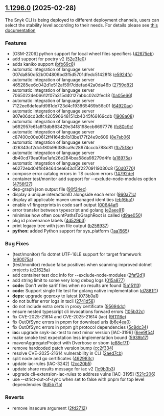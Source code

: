 ## [1.1296.0](https://github.com/snyk/snyk/compare/v1.1295.3...v1.1296.0) (2025-02-28)

The Snyk CLI is being deployed to different deployment channels, users can select the stability level according to their needs. For details please see [this documentation](https://docs.snyk.io/snyk-cli/releases-and-channels-for-the-snyk-cli)

### Features

* [OSM-2206] python support for local wheel files specifiers ([42675eb](https://github.com/snyk/snyk/commit/42675eb4da17307ad8ab6a090b761fd3ab9a8a2f))
* add support for poetry v2 ([52e31e0](https://github.com/snyk/snyk/commit/52e31e0e9ab6326b759933ec7ee5d5c5925c3823))
* adds kaniko support ([bfb69c8](https://github.com/snyk/snyk/commit/bfb69c83ddda560b2940ee1eb771da665737eb42))
* automatic integration of language server 007da850d52b004806bd3f5d5701dfedc51428f8 ([e5924fc](https://github.com/snyk/snyk/commit/e5924fcd0a0efb47c36e8c89cc54db6ab5da57f7))
* automatic integration of language server 465285ee6c042d1e512af59f7ddefad42a0da46b ([2759d82](https://github.com/snyk/snyk/commit/2759d827c1f80abe3b0f8bfa5b43520b9cefd098))
* automatic integration of language server 70650224e06612f07a315d40127abbc02d2fec18 ([0a05e66](https://github.com/snyk/snyk/commit/0a05e66779df877e869352f374516737dbc93c70))
* automatic integration of language server 7122ee6defeafd981de723d4c193865469b56c01 ([64920ac](https://github.com/snyk/snyk/commit/64920ac2547f6d07600bed89915ef4deab7409d9))
* automatic integration of language server 807e06dcd3dfc420596648151cb4045f66169cdb ([1908a08](https://github.com/snyk/snyk/commit/1908a0860f366c334614a611f862f53ea5649831))
* automatic integration of language server b692957e61a8f3db863429e34f8198ecb6697776 ([fc80c9c](https://github.com/snyk/snyk/commit/fc80c9cc35a717e5ad5ba2a7cdc6dd470f97c97e))
* automatic integration of language server c87400c00e0612ff4164db1b13be177f24e9c609 ([8e7ab06](https://github.com/snyk/snyk/commit/8e7ab0669aa1bbb2c66c45db03c7edbb662414b3))
* automatic integration of language server d26343cf2dc5f80b96388ca9c28974cccb788c81 ([fb7518e](https://github.com/snyk/snyk/commit/fb7518e014b226c6482ac51dc8dd5c31277ad83c))
* automatic integration of language server db40cd79ea0fae1afe26e284bea58da98279d4fe ([a18975a](https://github.com/snyk/snyk/commit/a18975a99e9a684e190fe1076748854079a5b1ea))
* automatic integration of language server e6272ebd04f8494644ea643d15f22709119030c8 ([50d0770](https://github.com/snyk/snyk/commit/50d0770bca6bfa938f67e1d8ef2a58a8ed1847db))
* compose error catalog errors in TS custom errors ([14792de](https://github.com/snyk/snyk/commit/14792def282fb8fe53acb8a82c8854d2f94d0b73))
* container test/monitor add support for --exclude-node-modules option ([4756f27](https://github.com/snyk/snyk/commit/4756f270f16fcd1588fec1f4d4be846c32e31271))
* dep-graph json output file ([90f24ec](https://github.com/snyk/snyk/commit/90f24ecdba80b431fb8db4116a82f3fb6db45f80))
* display a unique interactionID alongside each error ([960a71c](https://github.com/snyk/snyk/commit/960a71c81f17f0b5743e5ebd61cbf1b88c7d0c40))
* display all applicable maven unmanaged identities ([ebf6ba1](https://github.com/snyk/snyk/commit/ebf6ba1f832f1416adc9d5501081e8a681b1ff5f))
* enable v1 fingerprints in code sarif output ([00644af](https://github.com/snyk/snyk/commit/00644af4ad77e9dc09b49973bac30a3fcd7eef0a))
* error transfer between typescript and golang ([e2aee81](https://github.com/snyk/snyk/commit/e2aee814a6833d20825a19cd1586fb16a6dda768))
* minimise how often countPathsToGraphRoot is called ([d9ae050](https://github.com/snyk/snyk/commit/d9ae0502b67bb343ee7b4c12e3c4b2086b2e41b7))
* pkg id provenance labels ([4d529b3](https://github.com/snyk/snyk/commit/4d529b372de1ea0561119f5e7cf9bb9361e8089d))
* print legacy tree with json file output ([b256937](https://github.com/snyk/snyk/commit/b2569378135e3156eca44b27902dc799def1e430))
* **python:** added Python support for sys_platform ([1aa1565](https://github.com/snyk/snyk/commit/1aa1565bca1863c8f362f0c19baed76981fabdc2))


### Bug Fixes

* (test/monitor) fix dotnet UTF-16LE support for target framework ([e90075a](https://github.com/snyk/snyk/commit/e90075aab4ed9bc55ba438d4435b47c8e65d16f9))
* (test/monitor) reduce false positives when scanning improved dotnet projects ([c21625a](https://github.com/snyk/snyk/commit/c21625a59468dea2fe963a2ded40f947fbbe9be5))
* add container test doc info for --exclude-node-modules ([2faf2d1](https://github.com/snyk/snyk/commit/2faf2d16338b7d7b67e6faa116db6e4408864d15))
* add string limit to some very long debug logs ([015a877](https://github.com/snyk/snyk/commit/015a877901e50acb3e5be19ef6a08460ede3ceda))
* **code:** Don't write sarif files when no results are found ([5a15113](https://github.com/snyk/snyk/commit/5a151137c68704cdfb82025a2cc616a7378792a3))
* **code:** Support single file test for golang native implementation ([d7881f1](https://github.com/snyk/snyk/commit/d7881f128197d3384de75129cdcfeef8c2dc9370))
* **deps:** upgrade goproxy to latest ([073b0a1](https://github.com/snyk/snyk/commit/073b0a1a6059a87c93de89d81896710c5ce3f9cf))
* do not buffer error logs in tscli ([2741d58](https://github.com/snyk/snyk/commit/2741d58528d58637d26f6f1a9326b0a92b7e46a9))
* do not include extra certs in proxy certificate ([95694dc](https://github.com/snyk/snyk/commit/95694dc2ba5b8dee9d69f369619993f585459227))
* ensure nested typescript cli invocations forward errors ([105b32c](https://github.com/snyk/snyk/commit/105b32c358e90244846b0b835dd02986c4f8b5b6))
* fix CVE-2025-21614 and CVE-2025-21614 (iac) ([9f1116e](https://github.com/snyk/snyk/commit/9f1116e003229ecfbd5536f1161b56be63cfe4ff))
* fix OutOfSync errors in pnpm for download urls ([b6e4ea0](https://github.com/snyk/snyk/commit/b6e4ea01fb4a188e35efc0b462d343cd674614f2))
* fix OutOfSync errors in pnpm git protocol dependencies ([5c8dc34](https://github.com/snyk/snyk/commit/5c8dc34477f24354924edae770e1e249e79be1cb))
* **iac:** upgrade snyk-iac-test to next minor version [IAC-3196] ([6ee9f54](https://github.com/snyk/snyk/commit/6ee9f541eee3551f72aa8b669400f0a3f2e3d91a))
* make smoke test expectation less implementation bound ([5939b17](https://github.com/snyk/snyk/commit/5939b171f6cb425237d392e3aef0c31f11460c47))
* mavenAggregateProject with Dverbose or sbom ([e88cf71](https://github.com/snyk/snyk/commit/e88cf712f21e7a26056796d46356e98b6d453bf4))
* remove hardcoded patch version bump ([cc2f334](https://github.com/snyk/snyk/commit/cc2f334a52cf39a79a18fa5bf222a7c2b972aca2))
* resolve CVE-2025-21614 vulnerability in CLI ([2aed7cb](https://github.com/snyk/snyk/commit/2aed7cb97fb36bb0a2664c7a06ef41d70a87c9d5))
* split node and go certificates ([462983c](https://github.com/snyk/snyk/commit/462983c4dd2fafc723e75ba8f183db28c60d441a))
* update iac-rules [IAC-3242] ([2cc20b5](https://github.com/snyk/snyk/commit/2cc20b54a354d438488958587919bed9d47937d0))
* update share results message for iac v2 ([1c9b3b3](https://github.com/snyk/snyk/commit/1c9b3b30d5ed2d17a8113b42169f3f7e4d4d88ea))
* upgrade cli-extension-iac-rules to address vulns [IAC-3195] ([521c206](https://github.com/snyk/snyk/commit/521c2069b395b80576e770870351aec2c2f27fe4))
* use --strict-out-of-sync when set to false with pnpm for top level dependencies ([8d5b71a](https://github.com/snyk/snyk/commit/8d5b71a1209a4f06f455fc0bd0639f9578bbc1e1))


### Reverts

* remove insecure argument ([2fd2712](https://github.com/snyk/snyk/commit/2fd271293344085e7b2deaab5b85e74d4fee165d))

